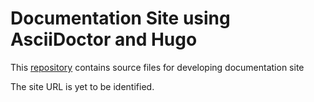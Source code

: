 # Documentation Site using AsciiDoctor and Hugo

This [repository](https://github.com/sagayd/docs-ad-hugo) contains source files for developing documentation site 

The site URL is yet to be identified.
